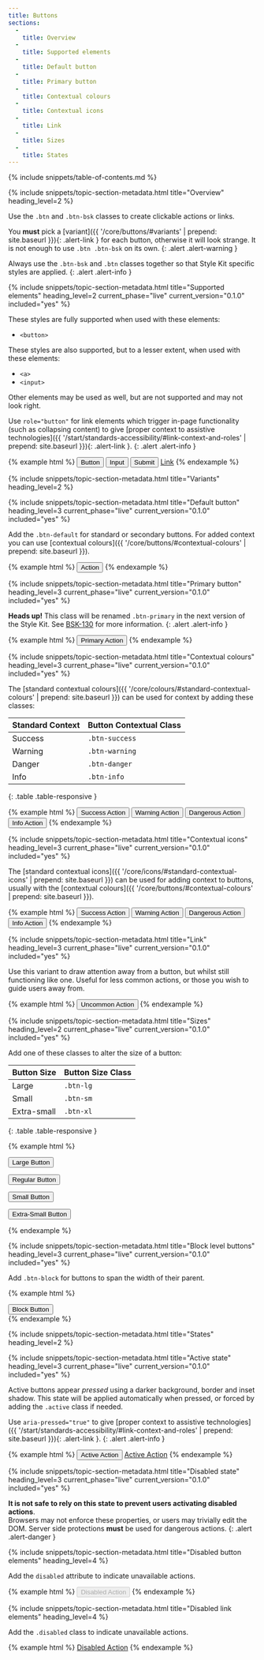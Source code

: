 ```yaml
---
title: Buttons
sections:
  -
    title: Overview
  -
    title: Supported elements
  -
    title: Default button
  -
    title: Primary button
  -
    title: Contextual colours
  -
    title: Contextual icons
  -
    title: Link
  -
    title: Sizes
  -
    title: States
---
```


{% include snippets/table-of-contents.md %}

{% include snippets/topic-section-metadata.html
  title="Overview"
  heading_level=2
%}

Use the `.btn` and `.btn-bsk` classes to create clickable actions or links.

You **must** pick a [variant]({{ '/core/buttons/#variants' | prepend: site.baseurl }}){: .alert-link } for each button,
otherwise it will look strange. It is not enough to use `.btn .btn-bsk` on its own.
{: .alert .alert-warning }

Always use the `.btn-bsk` and `.btn` classes together so that Style Kit specific styles are applied.
{: .alert .alert-info }

{% include snippets/topic-section-metadata.html
  title="Supported elements"
  heading_level=2
  current_phase="live"
  current_version="0.1.0"
  included="yes"
%}

These styles are fully supported when used with these elements:

* <code>&lt;button&gt;</code>

These styles are also supported, but to a lesser extent, when used with these elements:

* <code>&lt;a&gt;</code>
* <code>&lt;input&gt;</code>

Other elements may be used as well, but are not supported and may not look right.

Use `role="button"` for link elements which trigger in-page functionality (such as collapsing
content) to give
[proper context to assistive technologies]({{ '/start/standards-accessibility/#link-context-and-roles' | prepend: site.baseurl }}){: .alert-link }.
{: .alert .alert-info }

{% example html %}
<button class="btn btn-bsk btn-default" type="submit">Button</button>
<input class="btn btn-bsk btn-default" type="button" value="Input">
<input class="btn btn-bsk btn-default" type="submit" value="Submit">
<a class="btn btn-bsk btn-default" href="#" role="button">Link</a>
{% endexample %}

{% include snippets/topic-section-metadata.html
  title="Variants"
  heading_level=2
%}

{% include snippets/topic-section-metadata.html
  title="Default button"
  heading_level=3
  current_phase="live"
  current_version="0.1.0"
  included="yes"
%}

Add the `.btn-default` for standard or secondary buttons. For added context you can use
[contextual colours]({{ '/core/buttons/#contextual-colours' | prepend: site.baseurl }}).

{% example html %}
<button class="btn btn-bsk btn-default" type="submit">Action</button>
{% endexample %}

{% include snippets/topic-section-metadata.html
  title="Primary button"
  heading_level=3
  current_phase="live"
  current_version="0.1.0"
  included="yes"
%}

**Heads up!** This class will be renamed `.btn-primary` in the next version of the Style Kit. See
[BSK-130](https://jira.ceh.ac.uk/browse/bsk-130) for more information.
{: .alert .alert-info }

{% example html %}
<button class="btn btn-bsk btn-bsk-primary" type="submit">Primary Action</button>
{% endexample %}

{% include snippets/topic-section-metadata.html
  title="Contextual colours"
  heading_level=3
  current_phase="live"
  current_version="0.1.0"
  included="yes"
%}

The [standard contextual colours]({{ '/core/colours/#standard-contextual-colours' | prepend: site.baseurl }}) can be
used for context by adding these classes:

| Standard Context | Button Contextual Class |
| ---------------- | ----------------------- |
| Success          | `.btn-success`          |
| Warning          | `.btn-warning`          |
| Danger           | `.btn-danger`           |
| Info             | `.btn-info`             |
{: .table .table-responsive }

{% example html %}
<button class="btn btn-bsk btn-success">Success Action</button>
<button class="btn btn-bsk btn-warning">Warning Action</button>
<button class="btn btn-bsk btn-danger">Dangerous Action</button>
<button class="btn btn-bsk btn-info">Info Action</button>
{% endexample %}

{% include snippets/topic-section-metadata.html
  title="Contextual icons"
  heading_level=3
  current_phase="live"
  current_version="0.1.0"
  included="yes"
%}

The [standard contextual icons]({{ '/core/icons/#standard-contextual-icons' | prepend: site.baseurl }}) can be
used for adding context to buttons, usually with the
[contextual colours]({{ '/core/buttons/#contextual-colours' | prepend: site.baseurl }}).

{% example html %}
<button class="btn btn-bsk btn-success"><i class="fa fa-check" aria-hidden="true"></i> Success Action</button>
<button class="btn btn-bsk btn-warning"><i class="fa fa-exclamation-triangle" aria-hidden="true"></i> Warning Action</button>
<button class="btn btn-bsk btn-danger"><i class="fa fa-exclamation-circle" aria-hidden="true"></i> Dangerous Action</button>
<button class="btn btn-bsk btn-info"><i class="fa fa-info" aria-hidden="true"></i> Info Action</button>
{% endexample %}

{% include snippets/topic-section-metadata.html
  title="Link"
  heading_level=3
  current_phase="live"
  current_version="0.1.0"
  included="yes"
%}

Use this variant to draw attention away from a button, but whilst still functioning like one. Useful for less common
actions, or those you wish to guide users away from.

{% example html %}
<button class="btn btn-bsk btn-link" type="submit">Uncommon Action</button>
{% endexample %}

{% include snippets/topic-section-metadata.html
  title="Sizes"
  heading_level=2
  current_phase="live"
  current_version="0.1.0"
  included="yes"
%}

Add one of these classes to alter the size of a button:

| Button Size | Button Size Class |
| ----------- | ----------------- |
| Large       | `.btn-lg`         |
| Small       | `.btn-sm`         |
| Extra-small | `.btn-xl`         |
{: .table .table-responsive }

{% example html %}
<p><button class="btn btn-bsk btn-default btn-lg">Large Button</button></p>
<p><button class="btn btn-bsk btn-default">Regular Button</button></p>
<p><button class="btn btn-bsk btn-default btn-sm">Small Button</button></p>
<p><button class="btn btn-bsk btn-default btn-xs">Extra-Small Button</button></p>
{% endexample %}

{% include snippets/topic-section-metadata.html
  title="Block level buttons"
  heading_level=3
  current_phase="live"
  current_version="0.1.0"
  included="yes"
%}

Add `.btn-block` for buttons to span the width of their parent.

{% example html %}
<div class="row">
  <div class="col-md-6 col-md-offset-3">
    <button class="btn btn-bsk btn-default btn-block" type="submit">Block Button</button>
  </div>
</div>
{% endexample %}

{% include snippets/topic-section-metadata.html
  title="States"
  heading_level=2
%}

{% include snippets/topic-section-metadata.html
  title="Active state"
  heading_level=3
  current_phase="live"
  current_version="0.1.0"
  included="yes"
%}

Active buttons appear *pressed* using a darker background, border and inset shadow. This state will be applied
automatically when pressed, or forced by adding the `.active` class if needed.

Use `aria-pressed="true"` to give
[proper context to assistive technologies]({{ '/start/standards-accessibility/#link-context-and-roles' | prepend: site.baseurl }}){: .alert-link }.
{: .alert .alert-info }

{% example html %}
<button class="btn btn-bsk btn-default active">Active Action</button>
<a class="btn btn-bsk btn-default active" href="#" role="button">Active Action</a>
{% endexample %}

{% include snippets/topic-section-metadata.html
  title="Disabled state"
  heading_level=3
  current_phase="live"
  current_version="0.1.0"
  included="yes"
%}

**It is not safe to rely on this state to prevent users activating disabled actions**. <br>
Browsers may not enforce these properties, or users may trivially edit the DOM. Server side protections **must**
be used for dangerous actions.
{: .alert .alert-danger }

{% include snippets/topic-section-metadata.html
  title="Disabled button elements"
  heading_level=4
%}

Add the `disabled` attribute to indicate unavailable actions.

{% example html %}
<button class="btn btn-bsk btn-default" disabled>Disabled Action</button>
{% endexample %}

{% include snippets/topic-section-metadata.html
  title="Disabled link elements"
  heading_level=4
%}

Add the `.disabled` class to indicate unavailable actions.

{% example html %}
<a class="btn btn-bsk btn-default disabled" href="#" role="button">Disabled Action</a>
{% endexample %}
